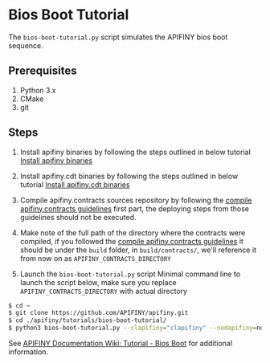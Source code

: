# Bios Boot Tutorial

The `bios-boot-tutorial.py` script simulates the APIFINY bios boot sequence.

## Prerequisites

1. Python 3.x
2. CMake
3. git

## Steps

1. Install apifiny binaries by following the steps outlined in below tutorial
[Install apifiny binaries](https://github.com/APIFINY/apifiny#mac-os-x-brew-install)

2. Install apifiny.cdt binaries by following the steps outlined in below tutorial
[Install apifiny.cdt binaries](https://github.com/APIFINY/apifiny.cdt#binary-releases)

3. Compile apifiny.contracts sources repository by following the [compile apifiny.contracts guidelines](https://github.com/APIFINY/apifiny.contracts/blob/master/docs/02_compile-and-deploy.md) first part, the deploying steps from those guidelines should not be executed.

4. Make note of the full path of the directory where the contracts were compiled, if you followed the [compile apifiny.contracts guidelines](https://github.com/APIFINY/apifiny.contracts/blob/master/docs/02_compile-and-deploy.md) it should be under the `build` folder, in `build/contracts/`, we'll reference it from now on as `APIFINY_CONTRACTS_DIRECTORY`

5. Launch the `bios-boot-tutorial.py` script
Minimal command line to launch the script below, make sure you replace `APIFINY_CONTRACTS_DIRECTORY` with actual directory

```bash
$ cd ~
$ git clone https://github.com/APIFINY/apifiny.git
$ cd ./apifiny/tutorials/bios-boot-tutorial/
$ python3 bios-boot-tutorial.py --clapifiny="clapifiny" --nodapifiny=nodapifiny --kapifinyd=kapifinyd --contracts-dir="/APIFINY_CONTRACTS_DIRECTORY/" -a

```

See [APIFINY Documentation Wiki: Tutorial - Bios Boot](https://github.com/APIFINY/apifiny/wiki/Tutorial-Bios-Boot-Sequence) for additional information.